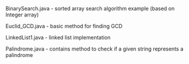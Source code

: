 BinarySearch.java - sorted array search algorithm example (based on Integer array)

Euclid_GCD.java - basic method for finding GCD

LinkedList1.java - linked list implementation

Palindrome.java - contains method to check if a given string represents a palindrome
